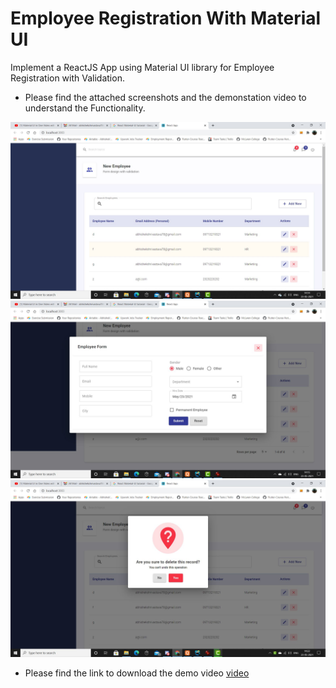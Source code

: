 # Employee Registration With Material UI 
Implement a ReactJS App using Material UI library for Employee Registration with Validation.

- Please find the attached screenshots and the demonstation video to understand the Functionality.

![image1](./1.jpg)
![image2](./2.jpg)
![image3](./3.jpg)

- Please find the link to download the demo video
[video](https://drive.google.com/drive/folders/1K18g7h5lH8O4-DoVaFtPEddlcJD_bXD0?usp=sharing)


